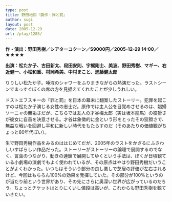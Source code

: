 ```yaml
---
type: post
title: 野田地図『贋作・罪と罰』
author: sugi
layout: post
date: 2005-12-29
url: /play/1285/
---
```

**作・演出：野田秀樹／シアターコクーン／S9000円／2005-12-29 14:00／★★★★**

**出演：松たか子、古田新太、段田安則、宇梶剛士、美波、野田秀樹、マギー、右近健一、小松和重、村岡希美、中村まこと、進藤健太郎**

りりしい松たか子。唾液のシャワーをふりまきながらの熱演だった。ラストシーンでまっすぐぼくの席の方を見据えてくれたことが少しうれしい。

ドストエフスキーの『罪と罰』を日本の幕末に翻案したストーリー。犯罪を起こすのは松たか子演じる女性の志士だ。原作では主人公を目覚めさせるのは、娼婦ソーニャの無垢さだが、こちらでは友人の才谷梅太郎（実は坂本龍馬）の狡猾さが彼女に自首を決意させる。才谷は象徴的に金という形をとったその狡猾さで、無益な戦いを回避し平和に新しい時代をもたらすのだ（そのあたりの価値観がちょっと80年代ぽい）。

生で野田秀樹作品をみるのははじめてだが、2005年のラストをかざるにふさわしいすばらしい作品だった。ストーリーがストーリーの論理で展開するのでなく、言葉のつながり、動きの連鎖で展開してゆくという手法は、ぼくが日頃観ている小劇場の演劇でもよく使われているが、その原点はやはり野田秀樹だいうことがよくわかった。いつもはそういう部分の良し悪しで芝居の評価が左右されるけど、今回はもちろん100%の効果を発揮していた。その部分が100%というのが当たり前という世界があり、その先にさらに奥深い世界が広がっているのだろう。ちょっとチケットはとりにくいし値段は高いが、これからも野田秀樹を観ていきたい。
